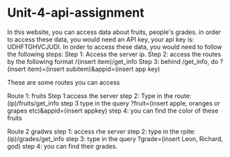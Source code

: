 # Unit-4-api-assignment
In this website, you can access data about fruits, people's grades.
in order to access these data, you would need an API key, your api key is: UDHFTGHVCJUDI.
In order to access these data, you would need to follow the following steps:
Step 1: Access the server ip.
Step 2: access the routes by the following format /(insert item)/get_info
Step 3: behind /get_info, do ?(insert item)=(insert subitem)&appid=(insert app key)

These are some routes you can access

Route 1: fruits
Step 1:access the server
step 2: Type in the route: (ip)/fruits/get_info
step 3 type in the query ?fruit=(insert apple, oranges or grapes etc)&appid=(insert appkey)
step 4: you can find the color of these fruits

Route 2 gradws
step 1: access rhe server
step 2: type in the rpite: (ip)/grades/get_info
step 3: type in the query ?grade=(insert Leon, Richard, god)
step 4: you can find their grades.
